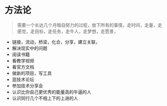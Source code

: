 # 方法论



> 需要一个长达几个月暗自努力的过程，放下所有的事情，走时间，走量，走感觉，走目标，走任务，走牛人，走梦想，走愿景，

* 链接，流动，桥梁，化合，分享，建立关联，
* 解决现实中的问题
* 阅读书籍
* 看教学视频
* 看官方文档
* 做新的项目，写工具
* 逛技术论坛
* 参加技术分享会
* 认识比你自己更优秀的能量高的牛逼的人
* 认识同行几个不相上下的上进的人

